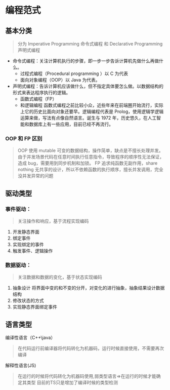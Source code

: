 # 编程范式
## 基本分类
> 分为 Imperative Programming 命令式编程 和 Declarative Programming 声明式编程
* 命令式编程：关注计算机执行的步骤，即一步一步告诉计算机先做什么再做什么。
   * 过程式编程（Procedural programming ）以 C 为代表 
   * 面向对象编程（OOP）以 Java 为代表。
* 声明式编程：告诉计算机应该做什么，但不指定具体要怎么做。以数据结构的形式来表达程序执行的逻辑。
   * 函数式编程（FP）
   * 和逻辑编程
函数式编程之前比较小众，近些年来在前端圈开始流行，实际上它的历史比面向对象还要早。逻辑编程代表是 Prolog，使用逻辑学逻辑运算来做，写法有点像自然语言。诞生与 1972 年，历史悠久，在人工智能和数据库上有一些应用，目前已经不再流行。

### OOP 和 FP 区别
> OOP 使用 mutable 可变的数据结构，操作简单，缺点是不擅长处理并发。由于并发场景代码在任意时间执行任意指令，导致程序的顺序性无法保证，造成 bug，需要用到同步机制和加锁。
FP 追求纯函数无副作用，share nothing 无共享的设计，所以不依赖函数的执行顺序，擅长并发调用，完全没并发异常的问题

## 驱动类型

### 事件驱动：
> 关注操作和响应，基于流程实现编码
1. 开发静态界面
2. 绑定事件
3. 实现绑定的事件
4. 触发事件、逻辑操作

### 数据驱动：
>  关注数据和数据的变化，基于状态实现编码
1. 抽象设计 将界面中变的和不变的分开，对变化的进行抽象，抽象结果设计数据结构
2. 修改状态的方式
3. 实现静态界面绑定事件

## 语言类型
编译性语言（C++\java）
> 在代码运行前编译器将代码转化为机器码，运行时候直接使用，不需要再次编译

解释性语言(JS)
> 在运行的时候将代码转化为机器码使用,弱类型语言=>在运行的时候才能确定其类型
目前的TS只是增加了编译时候的类型检测
